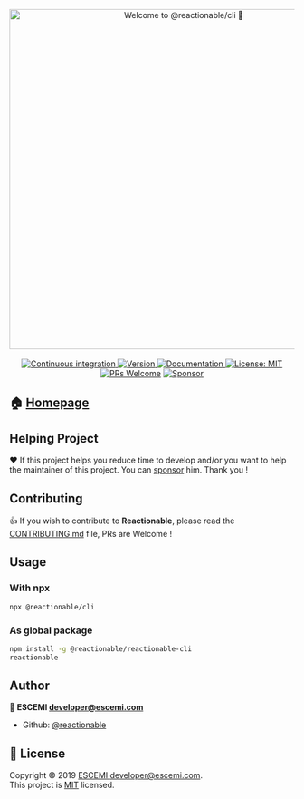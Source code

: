 <p align="center">
  <a href="#" target="_blank">
    <img alt="Welcome to @reactionable/cli 👋" src="https://repository-images.githubusercontent.com/215311972/d9a05700-fbbf-11e9-96c7-c9230f407f12" width="600">
  </a>
  <br/><br/>
  <a href="https://github.com/reactionable/reactionable-cli/actions?query=workflow%3A%22Continuous+Integration%22" target="_blank">
    <img alt="Continuous integration" src="https://github.com/reactionable/reactionable-cli/workflows/Continuous%20Integration/badge.svg">
  </a>
  <a href="https://www.npmjs.com/package/@reactionable/cli" target="_blank">
    <img alt="Version" src="https://img.shields.io/npm/v/@reactionable/cli.svg">
  </a>
  <a href="https://github.com/reactionable/reactionable-cli#readme" target="_blank">
    <img alt="Documentation" src="https://img.shields.io/badge/documentation-yes-brightgreen.svg" />
  </a>
  <a href="https://github.com/reactionable/reactionable/blob/master/LICENSE" target="_blank">
    <img alt="License: MIT" src="https://img.shields.io/badge/License-MIT-yellow.svg" />
  </a>
  <a href="CONTRIBUTING.md" target="_blank"><img src="https://img.shields.io/badge/PRs-welcome-brightgreen.svg" alt="PRs Welcome"></a>
  <a href="https://github.com/sponsors/neilime"><img src="https://img.shields.io/badge/%E2%9D%A4-Sponsor-ff69b4" alt="Sponsor"></a>
</p>


## 🏠 [Homepage](https://reactionable.github.io/reactionable-cli)

## Helping Project

❤️ If this project helps you reduce time to develop and/or you want to help the maintainer of this project. You can [sponsor](https://github.com/sponsors/neilime) him. Thank you !

## Contributing

👍 If you wish to contribute to __Reactionable__, please read the [CONTRIBUTING.md](CONTRIBUTING.md) file, PRs are Welcome !

## Usage

### With npx
```sh
npx @reactionable/cli
```

### As global package

```sh
npm install -g @reactionable/reactionable-cli
reactionable
```

## Author

👤 **ESCEMI <developer@escemi.com>**

* Github: [@reactionable](https://github.com/reactionable)

## 📝 License

Copyright © 2019 [ESCEMI <developer@escemi.com>](https://github.com/reactionable).<br />
This project is [MIT](https://github.com/reactionable/reactionable-cli/blob/master/LICENSE) licensed.
